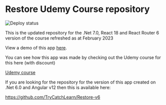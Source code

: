 # Restore Udemy Course repository

![Deploy status](https://github.com/trycatchlearn/Restore/actions/workflows/docker-push.yml/badge.svg)

This is the updated repository for the .Net 7.0, React 18 and React Router 6 version of the course refreshed as at February 2023

View a demo of this app [here](https://restore.fly.dev).  

You can see how this app was made by checking out the Udemy course for this here (with discount)

[Udemy course](https://www.udemy.com/course/learn-to-build-an-e-commerce-store-with-dotnet-react-redux/?couponCode=GITHUBRESTORE)

If you are looking for the repository for the version of this app created on .Net 6.0 and Angular v12 then this is available here:

https://github.com/TryCatchLearn/Restore-v6
